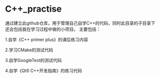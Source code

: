 # C++_practise

通过建立此github仓库，用于管理自己自学C++的代码，同时此目录的子目录下还会包括我在学习过程中做的小项目。
主要包括：

1.自学《C++ primer plus》的课后练习内容

2.学习CMake的测试代码

3.自学GoogleTest的测试代码

4.自学《Qt6 C++开发指南》的练习代码
